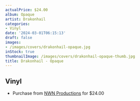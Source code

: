 ```yaml
---
actualPrice: $24.00
album: Opaque
artist: Drakonhail
categories:
- Vinyl
date: '2024-03-01T06:15:13'
draft: false
images:
- /images/covers/drakonhail-opaque.jpg
inStock: true
thumbnailImage: /images/covers/drakonhail-opaque-thumb.jpg
title: Drakonhail - Opaque
---
```


## Vinyl
* Purchase from [NWN Productions](http://shop.nwnprod.com/index.php?route=product/product&path=75&product_id=47896&sort=pd.name&order=ASC) for $24.00
